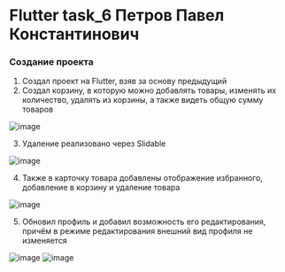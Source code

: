# Flutter task_6 Петров Павел Константинович

### Создание проекта
1. Создал проект на Flutter, взяв за основу предыдущий
2. Создал корзину, в которую можно добавлять товары, изменять их количество, удалять из корзины, а также видеть общую сумму товаров

![image](https://github.com/user-attachments/assets/69d47d25-2c79-4f6e-951f-5e7c96db69ee)

3. Удаление реализовано через Slidable

![image](https://github.com/user-attachments/assets/57236441-6172-48c1-96a0-10055cf52ea3)

4. Также в карточку товара добавлены отображение избранного, добавление в корзину и удаление товара

![image](https://github.com/user-attachments/assets/38e3f484-4026-4424-b73f-2681930fff29)

5. Обновил профиль и добавил возможность его редактирования, причём в режиме редактирования внешний вид профиля не изменяется

![image](https://github.com/user-attachments/assets/b5cf8023-0cbc-4d92-96a6-74c0db5d1e4b)
![image](https://github.com/user-attachments/assets/7f2e9274-232d-43a7-81a3-c4a80f162baf)
